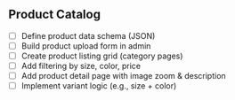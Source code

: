 ## Product Catalog

- [ ] Define product data schema (JSON)
- [ ] Build product upload form in admin
- [ ] Create product listing grid (category pages)
- [ ] Add filtering by size, color, price
- [ ] Add product detail page with image zoom & description
- [ ] Implement variant logic (e.g., size + color)
